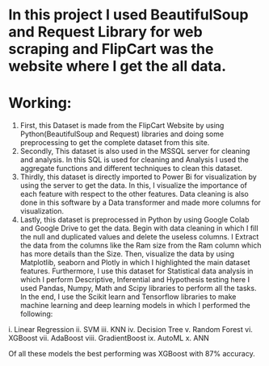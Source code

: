 # In this project I used BeautifulSoup and Request Library for web scraping and FlipCart was the website where I get the all data.

# Working:

1. First, this Dataset is made from the FlipCart Website by using Python(BeautifulSoup and Request) libraries and doing some preprocessing to get the complete dataset from this site.
2. Secondly, This dataset is also used in the MSSQL server for cleaning and analysis. In this SQL is used for cleaning and Analysis I used the aggregate functions and different techniques to clean this dataset.
3. Thirdly, this dataset is directly imported to Power Bi for visualization by using the server to get the data. In this, I visualize the importance of each feature with respect to the other features. Data cleaning is also done in this software by a Data transformer and made more columns for visualization.
4. Lastly, this dataset is preprocessed in Python by using Google Colab and Google Drive to get the data. Begin with data cleaning in which I fill the null and duplicated values and delete the useless columns. I Extract the data from the columns like the Ram size from the Ram column which has more details than the Size. Then, visualize the data by using Matplotlib, seaborn and Plotly in which I highlighted the main dataset features. Furthermore, I use this dataset for Statistical data analysis in which I perform Descriptive, Inferential and Hypothesis testing here I used Pandas, Numpy, Math and Scipy libraries to perform all the tasks. In the end, I use the Scikit learn and Tensorflow libraries to make machine learning and deep learning models in which I performed the following:


i. Linear Regression
ii. SVM
iii. KNN
iv. Decision Tree
v. Random Forest
vi. XGBoost
vii. AdaBoost
viii. GradientBoost
ix. AutoML
x. ANN

Of all these models the best performing was XGBoost with 87% accuracy.
